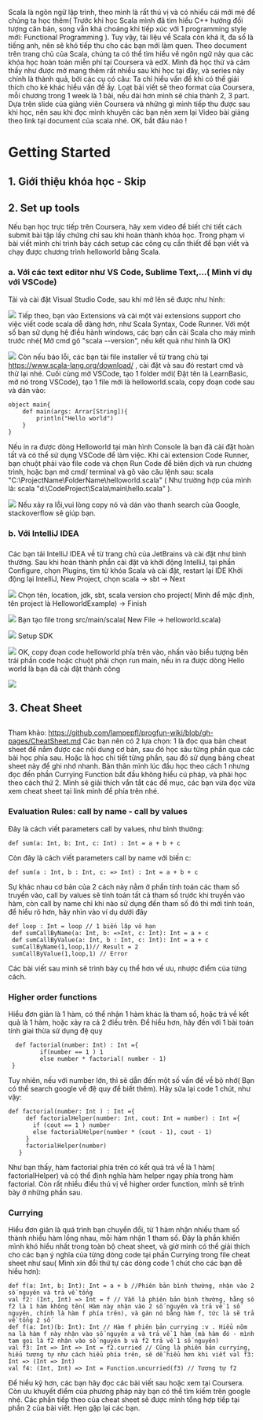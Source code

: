 Scala là ngôn ngữ lập trình, theo mình là rất thú vị và có nhiều cái mới mẻ để chúng ta học thêm( Trước khi học Scala mình đã tìm hiểu C++ hướng đối tượng căn bản, song vẫn khá choáng khi tiếp xúc với 1 programming style mới: Functional Programming ). Tuy vậy, tài liệu về Scala còn khá ít, đa số là tiếng anh, nên sẽ khó tiếp thu cho các bạn mới làm quen. Theo document trên trang chủ của Scala, chúng ta có thể tìm hiểu về ngôn ngữ này qua các khóa học hoàn toàn miễn phí tại Coursera và edX. Mình đã học thử và cảm thấy như được mở mang thêm rất nhiều sau khi học tại đây, và series này chính là thành quả, bởi các cụ có câu: Ta chỉ hiểu vấn đề khi có thể giải thích cho kẻ khác hiểu vấn đề ấy. Loạt bài viết sẽ theo format của Coursera, mỗi chương trong 1 week là 1 bài, nếu dài hơn mình sẽ chia thành 2, 3 part. Dựa trên slide của giảng viên Coursera và những gì mình tiếp thu được sau khi học, nên sau khi đọc mình khuyên các bạn nên xem lại Video bài giảng theo link tại document của scala nhé. 
OK, bắt đầu nào !

# **Getting Started**

## 1. Giới thiệu khóa học - Skip
## 2. Set up tools
Nếu bạn học trực tiếp trên Coursera, hãy xem video để biết chi tiết cách submit bài tập lấy chứng chỉ sau khi hoàn thành khóa học. Trong phạm vi bài viết mình chỉ trình bày cách setup các công cụ cần thiết để bạn viết và chạy được chương trình helloworld bằng Scala. 
###         a. Với các text editor như VS Code, Sublime Text,...( Mình ví dụ với VSCode)
Tải và cài đặt Visual Studio Code, sau khi mở lên sẽ được như hình:
  
  ![](https://images.viblo.asia/87e1cf75-7ddf-409c-af44-d0a2b1abdc50.png)
    Tiếp theo, bạn vào Extensions và cài một vài extensions support cho việc viết code scala dễ dàng hơn, như Scala Syntax, Code Runner.
    Với một số bạn sử dụng hệ điều hành windows, các bạn cần cài Scala cho máy mình trước nhé( Mở cmd gõ "scala --version", nếu kết quả như hình là OK)
   
   ![](https://images.viblo.asia/255d8dbf-30d9-4910-afe4-05fdb9b8e354.png)
    Còn nếu báo lỗi, các bạn tải file installer về từ trang chủ tại https://www.scala-lang.org/download/ , cài đặt và sau đó restart cmd và thử lại nhé.
    Cuối cùng mở VSCode, tạo 1 folder mới( Đặt tên là LearnBasic, mở nó trong VSCode), tạo 1 file mới là helloworld.scala, copy đoạn code sau và dán vào:

```
object main{
    def main(args: Arrar[String]){
        println("Hello world")
    }
}
````
Nếu in ra được dòng Helloworld tại màn hình Console là bạn đã cài đặt hoàn tất và có thể sử dụng VSCode để làm việc. Khi cài extension Code Runner, bạn chuột phải vào file code và chọn Run Code để biên dịch và run chương trình, hoặc bạn mở cmd/ terminal và gõ vào câu lệnh sau:
scala "C:\ProjectName\FolderName\helloworld.scala" ( Như trường hợp của mình là:  scala "d:\CodeProject\Scala\main\hello.scala" ).

![](https://images.viblo.asia/b15073c7-d9e1-44ee-800a-d95b9e6d8245.png)
Nếu xảy ra lỗi,vui lòng copy nó và dán vào thanh search của Google, stackoverflow sẽ giúp bạn.
###                 b. Với IntelliJ IDEA
###                 
 Các bạn tải IntelliJ IDEA về từ trang chủ của JetBrains và cài đặt như bình thường.
 Sau khi hoàn thành phần cài đặt và khởi động IntelliJ, tại phần Configure, chọn Plugins, tìm từ khóa Scala và cài đặt, restart lại IDE
 Khởi động lại IntelliJ, New Project, chọn scala -> sbt -> Next
 
 ![](https://images.viblo.asia/98b5f6dc-c814-4e44-9f63-7bb15e2a41e3.png)
  Chọn tên, location, jdk, sbt, scala version cho project( Mình để mặc định, tên project là HelloworldExample) -> Finish
  
  ![](https://images.viblo.asia/fa520de8-2018-468c-97de-304661ebee27.png)
  Bạn tạo file trong src/main/scala( New File -> helloworld.scala)
  
  ![](https://images.viblo.asia/1b969a29-3a20-4dfb-9b8d-8728d26d358e.png)
   Setup SDK
  
  ![](https://images.viblo.asia/fba6ad74-3bb8-4e96-978e-ff8c592eda02.png)
    OK, copy đoạn code helloworld phía trên vào, nhấn vào biểu tượng bên trái phần code hoặc chuột phải chọn run main, nếu in ra được dòng Hello world là bạn đã cài đặt thành công
   
   ![](https://images.viblo.asia/383d20a0-9fb1-468a-8f88-4398f2eedb87.png)





##        3. Cheat Sheet    
##             
Tham khảo: https://github.com/lampepfl/progfun-wiki/blob/gh-pages/CheatSheet.md
Các bạn nên có 2 lựa chọn: 1 là đọc qua bản cheat sheet để nắm được các nội dung cơ bản, sau đó học sâu từng phần qua các bài học phía sau. Hoặc là học chi tiết từng phần, sau đó sử dụng bảng cheat sheet này để ghi nhớ nhanh. Bản thân mình lúc đầu học theo cách 1 nhưng đọc đến phần Currying Function bắt đầu không hiểu cú pháp, và phải học theo cách thứ 2. Mình sẽ giải thích vắn tắt các đề mục, các bạn vừa đọc vừa xem cheat sheet tại link mình để phía trên nhé.
###             Evaluation Rules: call by name - call by values
Đây là cách viết parameters call by values, như bình thường: 
```
def sum(a: Int, b: Int, c: Int) : Int = a + b + c
```             

Còn đây là cách viết parameters call by name với biến c:
  
 ```
def sum(a : Int, b : Int, c: => Int) : Int = a + b + c

```

Sự khác nhau cơ bản của 2 cách này nằm ở phần tính toán các tham số truyền vào, call by values sẽ tính toán tất cả tham số trước khi truyền vào hàm, còn call by name chỉ khi nào sử dụng đến tham số đó thì mới tính toán, để hiểu rõ hơn, hãy nhìn vào ví dụ dưới đây

 ```
def loop : Int = loop // 1 biến lặp vô hạn
  def sumCallByName(a: Int, b: =>Int, c: Int): Int = a + c
  def sumCallByValue(a: Int, b : Int, c: Int): Int = a + c
  sumCallByName(1,loop,1)// Result = 2
  sumCallByValue(1,loop,1) // Error
```

  Các bài viết sau mình sẽ trình bày cụ thể hơn về ưu, nhược điểm của từng cách.
  
###                Higher order functions
Hiểu đơn giản là 1 hàm, có thể nhận 1 hàm khác là tham số, hoặc trả về kết quả là 1 hàm, hoặc xảy ra cả 2 điều trên. 
Để hiểu hơn, hãy đến với 1 bài toán tính giai thừa sử dụng đệ quy
```
  def factorial(number: Int) : Int ={
         if(number == 1 ) 1
         else number * factorial( number - 1)
 }                  
```
                            
  Tuy nhiên, nếu với number lớn, thì sẽ dẫn đến một số vấn đề về bộ nhớ( Bạn có thể search google về đệ quy để biết thêm). Hãy sửa lại code 1 chút, như vậy:

   ```
def factorial(number: Int ) : Int ={
        def factorialHelper(number: Int, cout: Int = number) : Int ={
          if (cout == 1 ) number
          else factorialHelper(number * (cout - 1), cout - 1)
        }
        factorialHelper(number)
      }
```

Như bạn thấy, hàm factorial phía trên có kết quả trả về là 1 hàm( factorialHelper) và có thể định nghĩa hàm helper ngay phía trong hàm factorial.
Còn rất nhiều điều thú vị về higher order function, mình sẽ trình bày ở những phần sau.

###                     Currying
Hiểu đơn giản là quá trình bạn chuyển đổi, từ 1 hàm nhận nhiều tham số thành nhiều hàm lồng nhau, mỗi hàm nhận 1 tham số.
Đây là phần khiến mình khó hiểu nhất trong toàn bộ cheat sheet, và giờ mình có thể giải thích cho các bạn ý nghĩa của từng dòng code tại phần Currying trong file cheat sheet như sau( Mình xin đổi thứ tự các dòng code 1 chút cho các bạn dễ hiểu hơn):
                
 ```
def f(a: Int, b: Int): Int = a + b //Phiên bản bình thường, nhận vào 2 số nguyên và trả về tổng
 val f2: (Int, Int) => Int = f // Vẫn là phiên bản bình thường, hằng số f2 là 1 hàm không tên( Hàm này nhận vào 2 số nguyên và trả về 1 số nguyên, chính là hàm f phía trên), và gán nó bằng hàm f, tức là sẽ trả về tổng 2 số
def f(a: Int)(b: Int): Int // Hàm f phiên bản currying :v . Hiểu nôm na là hàm f này nhận vào số nguyên a và trả về 1 hàm (mà hàm đó - mình tạm gọi là f2 nhận vào số nguyên b và f2 trả về 1 số nguyên)
val f3: Int => Int => Int = f2.curried // Cũng là phiên bản currying, hiểu tương tự như cách hiểu phía trên, sẽ dễ hiểu hơn khi viết val f3: Int => (Int => Int)
val f4: (Int, Int) => Int = Function.uncurried(f3) // Tương tự f2
```
                
Để hiểu kỹ hơn, các bạn hãy đọc các bài viết sau hoặc xem tại Coursera. Còn ưu khuyết điểm của phương pháp này bạn có thể tìm kiếm trên google nhé.  Các phần tiếp theo của cheat sheet sẽ được mình tổng hợp tiếp tại phần 2 của bài viết. Hẹn gặp lại các bạn.